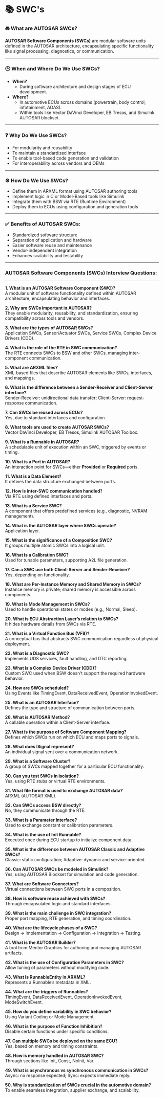 # 📚 SWC's 

### 🚘 What are AUTOSAR SWCs?


**AUTOSAR Software Components (SWCs)** are modular software units defined in the AUTOSAR architecture, encapsulating specific functionality like signal processing, diagnostics, or communication.

---

### 🕒 When and Where Do We Use SWCs?

- **When?**
  - During software architecture and design stages of ECU development.
- **Where?**
  - In automotive ECUs across domains (powertrain, body control, infotainment, ADAS).
  - Within tools like Vector DaVinci Developer, EB Tresos, and Simulink AUTOSAR blockset.

---

### ❓ Why Do We Use SWCs?

- For modularity and reusability
- To maintain a standardized interface
- To enable tool-based code generation and validation
- For interoperability across vendors and OEMs

---

### ⚙️ How Do We Use SWCs?

- Define them in ARXML format using AUTOSAR authoring tools
- Implement logic in C or Model-Based tools like Simulink
- Integrate them with BSW via RTE (Runtime Environment)
- Deploy them to ECUs using configuration and generation tools

---

### ✅ Benefits of AUTOSAR SWCs:

- Standardized software structure
- Separation of application and hardware
- Easier software reuse and maintenance
- Vendor-independent integration
- Enhances scalability and testability

---

### **AUTOSAR Software Components (SWCs) Interview Questions**:

---

**1. What is an AUTOSAR Software Component (SWC)?**  
A modular unit of software functionality defined within AUTOSAR architecture, encapsulating behavior and interfaces.

**2. Why are SWCs important in AUTOSAR?**  
They enable modularity, reusability, and standardization, ensuring compatibility across tools and vendors.

**3. What are the types of AUTOSAR SWCs?**  
Application SWCs, Sensor/Actuator SWCs, Service SWCs, Complex Device Drivers (CDD).

**4. What is the role of the RTE in SWC communication?**  
The RTE connects SWCs to BSW and other SWCs, managing inter-component communication.

**5. What are ARXML files?**  
XML-based files that describe AUTOSAR elements like SWCs, interfaces, and mappings.

**6. What is the difference between a Sender-Receiver and Client-Server interface?**  
Sender-Receiver: unidirectional data transfer; Client-Server: request-response communication.

**7. Can SWCs be reused across ECUs?**  
Yes, due to standard interfaces and configuration.

**8. What tools are used to create AUTOSAR SWCs?**  
Vector DaVinci Developer, EB Tresos, Simulink AUTOSAR Toolbox.

**9. What is a Runnable in AUTOSAR?**  
A schedulable unit of execution within an SWC, triggered by events or timing.

**10. What is a Port in AUTOSAR?**  
An interaction point for SWCs—either **Provided** or **Required** ports.

**11. What is a Data Element?**  
It defines the data structure exchanged between ports.

**12. How is inter-SWC communication handled?**  
Via RTE using defined interfaces and ports.

**13. What is a Service SWC?**  
A component that offers predefined services (e.g., diagnostic, NVRAM management).

**14. What is the AUTOSAR layer where SWCs operate?**  
Application layer.

**15. What is the significance of a Composition SWC?**  
It groups multiple atomic SWCs into a logical unit.

**16. What is a Calibration SWC?**  
Used for tunable parameters, supporting A2L file generation.

**17. Can a SWC use both Client-Server and Sender-Receiver?**  
Yes, depending on functionality.

**18. What are Per-Instance Memory and Shared Memory in SWCs?**  
Instance memory is private; shared memory is accessible across components.

**19. What is Mode Management in SWCs?**  
Used to handle operational states or modes (e.g., Normal, Sleep).

**20. What is ECU Abstraction Layer’s relation to SWCs?**  
It hides hardware details from SWCs via RTE.

**21. What is a Virtual Function Bus (VFB)?**  
A conceptual bus that abstracts SWC communication regardless of physical deployment.

**22. What is a Diagnostic SWC?**  
Implements UDS services, fault handling, and DTC reporting.

**23. What is a Complex Device Driver (CDD)?**  
Custom SWC used when BSW doesn't support the required hardware behavior.

**24. How are SWCs scheduled?**  
Using Events like TimingEvent, DataReceivedEvent, OperationInvokedEvent.

**25. What is an AUTOSAR Interface?**  
Defines the type and structure of communication between ports.

**26. What is AUTOSAR Method?**  
A callable operation within a Client-Server interface.

**27. What is the purpose of Software Component Mapping?**  
Defines which SWCs run on which ECU and maps ports to signals.

**28. What does ISignal represent?**  
An individual signal sent over a communication network.

**29. What is a Software Cluster?**  
A group of SWCs mapped together for a particular ECU functionality.

**30. Can you test SWCs in isolation?**  
Yes, using RTE stubs or virtual RTE environments.

**31. What file format is used to exchange AUTOSAR data?**  
ARXML (AUTOSAR XML).

**32. Can SWCs access BSW directly?**  
No, they communicate through the RTE.

**33. What is a Parameter Interface?**  
Used to exchange constant or calibration parameters.

**34. What is the use of Init Runnable?**  
Executed once during ECU startup to initialize component data.

**35. What is the difference between AUTOSAR Classic and Adaptive SWCs?**  
Classic: static configuration; Adaptive: dynamic and service-oriented.

**36. Can AUTOSAR SWCs be modeled in Simulink?**  
Yes, using AUTOSAR Blockset for simulation and code generation.

**37. What are Software Connectors?**  
Virtual connections between SWC ports in a composition.

**38. How is software reuse achieved with SWCs?**  
Through encapsulated logic and standard interfaces.

**39. What is the main challenge in SWC integration?**  
Proper port mapping, RTE generation, and timing coordination.

**40. What are the lifecycle phases of a SWC?**  
Design → Implementation → Configuration → Integration → Testing.

**41. What is the AUTOSAR Builder?**  
A tool from Mentor Graphics for authoring and managing AUTOSAR artifacts.

**42. What is the use of Configuration Parameters in SWC?**  
Allow tuning of parameters without modifying code.

**43. What is RunnableEntity in ARXML?**  
Represents a Runnable’s metadata in XML.

**44. What are the triggers of Runnables?**  
TimingEvent, DataReceivedEvent, OperationInvokedEvent, ModeSwitchEvent.

**45. How do you define variability in SWC behavior?**  
Using Variant Coding or Mode Management.

**46. What is the purpose of Function Inhibition?**  
Disable certain functions under specific conditions.

**47. Can multiple SWCs be deployed on the same ECU?**  
Yes, based on memory and timing constraints.

**48. How is memory handled in AUTOSAR SWC?**  
Through sections like Init, Const, NoInit, Var.

**49. What is asynchronous vs synchronous communication in SWCs?**  
Async: no response expected; Sync: expects immediate reply.

**50. Why is standardization of SWCs crucial in the automotive domain?**  
To enable seamless integration, supplier exchange, and scalability.
